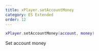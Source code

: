 ```yaml
---
title: xPlayer.setAccountMoney
category: ES Extended
order: 12
---
```


```lua
xPlayer.setAccountMoney(account, money)
```

Set account money

